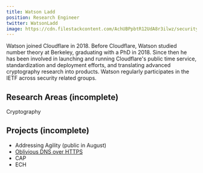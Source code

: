 ```yaml
---
title: Watson Ladd
position: Research Engineer
twitter: WatsonLadd
image: https://cdn.filestackcontent.com/AchUBPpbtR12UdA8r3ilwz/security=policy:eyJleHBpcnkiOjIyNTEyMzAxNTksImNhbGwiOlsicmVhZCIsImNvbnZlcnQiXSwiaGFuZGxlIjoicHRPbjg1VlR4QzNUcFFxSjRGQUEifQ==,signature:b24a748f512869b0f5372d2e75dd49516bace0288946b7d5f919d2cc8b373618/cache=expiry:max/resize=w:600,h:600,fit:crop,align:faces/rotate=d:exif/ptOn85VTxC3TpQqJ4FAA
---
```

Watson joined Cloudflare in 2018. Before Cloudflare, Watson studied number theory at Berkeley, graduating with a PhD in 2018. Since then he has been involved in launching and running Cloudflare's public time service, standardization and deployment efforts, and translating advanced cryptography research into products.  Watson regularly participates in the IETF across security related groups. 

## Research Areas (incomplete)
Cryptography

## Projects (incomplete)
* Addressing Agility (public in August)
* [Oblivious DNS over HTTPS](/docs/odns)
* CAP
* ECH


